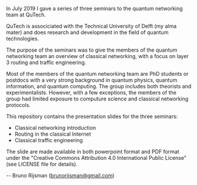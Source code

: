 In July 2019 I gave a series of three seminars to the quantum networking team at QuTech.

QuTech is associciated with the Technical University of Delft (my alma mater) and does research
and development in the field of quantum technologies.

The purpose of the seminars was to give the members of the quantum networking team an overview
of classical networking, with a focus on layer 3 routing and traffic engineering.

Most of the members of the quantum networking team are PhD students or postdocs with a very strong
background in quantum physics, quantum information, and quantum computing. The group includes
both theorists and experimentalists. However, with a few exceptions, the members of the group had
limited exposure to computure science and classical networking protocols.

This repository contains the presentation slides for the three seminars:
 * Classical networking introduction
 * Routing in the classical Internet
 * Classical traffic engineering


The slide are made available in both powerpoint format and PDF format under the "Creative Commons
Attribution 4.0 International Public License" (see LICENSE file for details).

-- Bruno Rijsman (brunorijsman@gmail.com)
